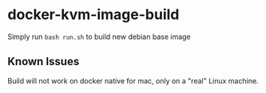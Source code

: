 # docker-kvm-image-build

Simply run `bash run.sh` to build new debian base image


## Known Issues
Build will not work on docker native for mac, only on a "real" Linux machine.
